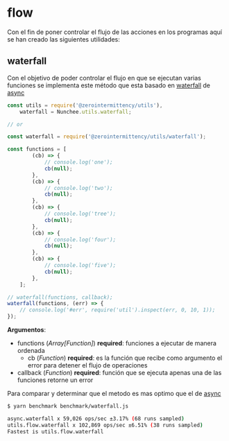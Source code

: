# flow

Con el fin de poner controlar el flujo de las acciones en los programas aquí se han creado las siguientes utilidades:

## waterfall

Con el objetivo de poder controlar el flujo en que se ejecutan varias funciones se implementa este método que esta basado en [waterfall][waterfall] de [async][async]

```javascript
const utils = require('@zerointermittency/utils'),
    waterfall = Nunchee.utils.waterfall;

// or

const waterfall = require('@zerointermittency/utils/waterfall');

const functions = [
        (cb) => {
            // console.log('one');
            cb(null);
        },
        (cb) => {
            // console.log('two');
            cb(null);
        },
        (cb) => {
            // console.log('tree');
            cb(null);
        },
        (cb) => {
            // console.log('four');
            cb(null);
        },
        (cb) => {
            // console.log('five');
            cb(null);
        },
    ];

// waterfall(functions, callback);
waterfall(functions, (err) => {
    // console.log('#err', require('util').inspect(err, 0, 10, 1));
});
```

**Argumentos**:

- functions \(*Array[Function]*\) **required**: funciones a ejecutar de manera ordenada
    - cb \(*Function*\) **required**: es la función que recibe como argumento el error para detener el flujo de operaciones
- callback \(*Function*\) **required**: función que se ejecuta apenas una de las funciones retorne un error

Para comparar y determinar que el metodo es mas optimo que el de [async][async]

~~~bash
$ yarn benchmark benchmark/waterfall.js

async.waterfall x 59,026 ops/sec ±3.17% (68 runs sampled)
utils.flow.waterfall x 102,869 ops/sec ±6.51% (38 runs sampled)
Fastest is utils.flow.waterfall
~~~

[waterfall]: https://caolan.github.io/async/docs.html#waterfall
[async]: https://caolan.github.io
